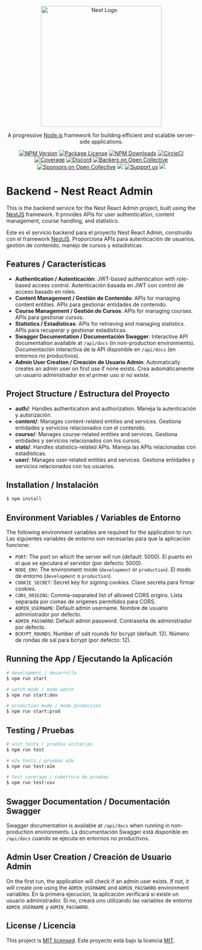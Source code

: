 <p align="center">
  <a href="http://nestjs.com/" target="blank"><img src="https://nestjs.com/img/logo_text.svg" width="320" alt="Nest Logo" /></a>
</p>

[circleci-image]: https://img.shields.io/circleci/build/github/nestjs/nest/master?token=abc123def456
[circleci-url]: https://circleci.com/gh/nestjs/nest

  <p align="center">A progressive <a href="http://nodejs.org" target="_blank">Node.js</a> framework for building efficient and scalable server-side applications.</p>
    <p align="center">
<a href="https://www.npmjs.com/~nestjscore" target="_blank"><img src="https://img.shields.io/npm/v/@nestjs/core.svg" alt="NPM Version" /></a>
<a href="https://www.npmjs.com/~nestjscore" target="_blank"><img src="https://img.shields.io/npm/l/@nestjs/core.svg" alt="Package License" /></a>
<a href="https://www.npmjs.com/~nestjscore" target="_blank"><img src="https://img.shields.io/npm/dm/@nestjs/common.svg" alt="NPM Downloads" /></a>
<a href="https://circleci.com/gh/nestjs/nest" target="_blank"><img src="https://img.shields.io/circleci/build/github/nestjs/nest/master" alt="CircleCI" /></a>
<a href="https://coveralls.io/github/nestjs/nest?branch=master" target="_blank"><img src="https://coveralls.io/repos/github/nestjs/nest/badge.svg?branch=master#9" alt="Coverage" /></a>
<a href="https://discord.gg/G7Qnnhy" target="_blank"><img src="https://img.shields.io/badge/discord-online-brightgreen.svg" alt="Discord"/></a>
<a href="https://opencollective.com/nest#backer" target="_blank"><img src="https://opencollective.com/nest/backers/badge.svg" alt="Backers on Open Collective" /></a>
<a href="https://opencollective.com/nest#sponsor" target="_blank"><img src="https://opencollective.com/nest/sponsors/badge.svg" alt="Sponsors on Open Collective" /></a>
  <a href="https://paypal.me/kamilmysliwiec" target="_blank"><img src="https://img.shields.io/badge/Donate-PayPal-ff3f59.svg"/></a>
    <a href="https://opencollective.com/nest#sponsor"  target="_blank"><img src="https://img.shields.io/badge/Support%20us-Open%20Collective-41B883.svg" alt="Support us"></a>
  <a href="https://twitter.com/nestframework" target="_blank"><img src="https://img.shields.io/twitter/follow/nestframework.svg?style=social&label=Follow"></a>
</p>
  <!--[![Backers on Open Collective](https://opencollective.com/nest/backers/badge.svg)](https://opencollective.com/nest#backer)
  [![Sponsors on Open Collective](https://opencollective.com/nest/sponsors/badge.svg)](https://opencollective.com/nest#sponsor)-->

# Backend - Nest React Admin

This is the backend service for the Nest React Admin project, built using the [NestJS](https://nestjs.com/) framework. It provides APIs for user authentication, content management, course handling, and statistics.

Este es el servicio backend para el proyecto Nest React Admin, construido con el framework [NestJS](https://nestjs.com/). Proporciona APIs para autenticación de usuarios, gestión de contenido, manejo de cursos y estadísticas.

## Features / Características

- **Authentication / Autenticación**: JWT-based authentication with role-based access control.
  Autenticación basada en JWT con control de acceso basado en roles.
- **Content Management / Gestión de Contenido**: APIs for managing content entities.
  APIs para gestionar entidades de contenido.
- **Course Management / Gestión de Cursos**: APIs for managing courses.
  APIs para gestionar cursos.
- **Statistics / Estadísticas**: APIs for retrieving and managing statistics.
  APIs para recuperar y gestionar estadísticas.
- **Swagger Documentation / Documentación Swagger**: Interactive API documentation available at `/api/docs` (in non-production environments).
  Documentación interactiva de la API disponible en `/api/docs` (en entornos no productivos).
- **Admin User Creation / Creación de Usuario Admin**: Automatically creates an admin user on first use if none exists.
  Crea automáticamente un usuario administrador en el primer uso si no existe.

## Project Structure / Estructura del Proyecto

- **auth/**: Handles authentication and authorization.
  Maneja la autenticación y autorización.
- **content/**: Manages content-related entities and services.
  Gestiona entidades y servicios relacionados con el contenido.
- **course/**: Manages course-related entities and services.
  Gestiona entidades y servicios relacionados con los cursos.
- **stats/**: Handles statistics-related APIs.
  Maneja las APIs relacionadas con estadísticas.
- **user/**: Manages user-related entities and services.
  Gestiona entidades y servicios relacionados con los usuarios.

## Installation / Instalación

```bash
$ npm install
```

## Environment Variables / Variables de Entorno

The following environment variables are required for the application to run:
Las siguientes variables de entorno son necesarias para que la aplicación funcione:

- `PORT`: The port on which the server will run (default: 5000).
  El puerto en el que se ejecutará el servidor (por defecto: 5000).
- `NODE_ENV`: The environment mode (`development` or `production`).
  El modo de entorno (`development` o `production`).
- `COOKIE_SECRET`: Secret key for signing cookies.
  Clave secreta para firmar cookies.
- `CORS_ORIGINS`: Comma-separated list of allowed CORS origins.
  Lista separada por comas de orígenes permitidos para CORS.
- `ADMIN_USERNAME`: Default admin username.
  Nombre de usuario administrador por defecto.
- `ADMIN_PASSWORD`: Default admin password.
  Contraseña de administrador por defecto.
- `BCRYPT_ROUNDS`: Number of salt rounds for bcrypt (default: 12).
  Número de rondas de sal para bcrypt (por defecto: 12).

## Running the App / Ejecutando la Aplicación

```bash
# development / desarrollo
$ npm run start

# watch mode / modo watch
$ npm run start:dev

# production mode / modo producción
$ npm run start:prod
```

## Testing / Pruebas

```bash
# unit tests / pruebas unitarias
$ npm run test

# e2e tests / pruebas e2e
$ npm run test:e2e

# test coverage / cobertura de pruebas
$ npm run test:cov
```

## Swagger Documentation / Documentación Swagger

Swagger documentation is available at `/api/docs` when running in non-production environments.
La documentación Swagger está disponible en `/api/docs` cuando se ejecuta en entornos no productivos.

## Admin User Creation / Creación de Usuario Admin

On the first run, the application will check if an admin user exists. If not, it will create one using the `ADMIN_USERNAME` and `ADMIN_PASSWORD` environment variables.
En la primera ejecución, la aplicación verificará si existe un usuario administrador. Si no, creará uno utilizando las variables de entorno `ADMIN_USERNAME` y `ADMIN_PASSWORD`.

## License / Licencia

This project is [MIT licensed](LICENSE).
Este proyecto está bajo la licencia [MIT](LICENSE).
